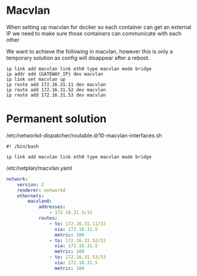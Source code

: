 # Macvlan

When setting up macvlan for docker so each container can get an external IP we need to make sure those containers can communicate with each other

We want to achieve the following in macvlan, however this is only a temporary solution as config will disappear after a reboot.

```shell
ip link add macvlan link eth0 type macvlan mode bridge
ip addr add {GATEWAY_IP} dev macvlan
ip link set macvlan up
ip route add 172.16.31.11 dev macvlan
ip route add 172.16.31.52 dev macvlan
ip route add 172.16.31.53 dev macvlan
```
# Permanent solution

/etc/networkd-dispatcher/routable.d/10-macvlan-interfaces.sh
```shell
#! /bin/bash

ip link add macvlan link eth0 type macvlan mode bridge
```

/etc/netplan/macvlan.yaml
```yaml
network:
    version: 2
    renderer: networkd
    ethernets:
        macvlan0:
            addresses:
                - 172.16.31.5/32
            routes:
                - to: 172.16.31.11/32
                  via: 172.16.31.5
                  metric: 100
                - to: 172.16.31.52/32
                  via: 172.16.31.5
                  metric: 100
                - to: 172.16.31.53/32
                  via: 172.16.31.5
                  metric: 100
```
